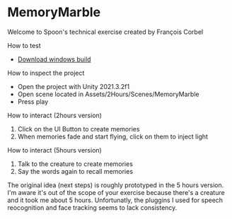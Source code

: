 # MemoryMarble
Welcome to Spoon's technical exercise created by François Corbel

How to test
  - [Download windows build](https://github.com/fcvalise/MemoryMarble/releases/download/v0.1/Build.zip)

How to inspect the project
  - Open the project with Unity 2021.3.2f1
  - Open scene located in Assets/2Hours/Scenes/MemoryMarble
  - Press play

How to interact (2hours version)
  1. Click on the UI Button to create memories
  2. When memories fade and start flying, click on them to inject light

How to interact (5hours version)
  1. Talk to the creature to create memories
  2. Say the words again to recall memories

  The original idea (next steps) is roughly prototyped in the 5 hours version.
  I'm aware it's out of the scope of your exercise because there's a creature and it took me about 5 hours.
  Unfortunatly, the pluggins I used for speech reocognition and face tracking seems to lack consistency.